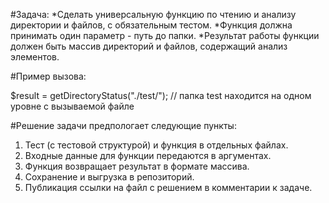 #Задача:
*Сделать универсальную функцию по чтению и анализу директории и файлов, с обязательным тестом.
*Функция должна принимать один параметр - путь до папки.
*Результат работы функции должен быть массив директорий и файлов, содержащий анализ элементов.

#Пример вызова:

$result = getDirectoryStatus("./test/"); // папка test находится на одном уровне с вызываемой файле

#Решение задачи предпологает следующие пункты:
1. Тест (с тестовой структурой) и функция в отдельных файлах.
2. Входные данные для функции передаются в аргументах.
3. Функция возвращает результат в формате массива.
4. Сохранение и выгрузка в репозиторий.
5. Публикация ссылки на файл с решением в комментарии к задаче.